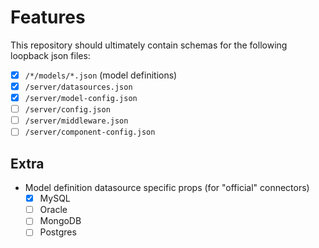 # Features
This repository should ultimately contain schemas for the following loopback json files:

* [x] `/*/models/*.json` (model definitions)
* [x] `/server/datasources.json`
* [x] `/server/model-config.json`
* [ ] `/server/config.json`
* [ ] `/server/middleware.json`
* [ ] `/server/component-config.json` 

## Extra
* Model definition datasource specific props (for "official" connectors)
  * [x] MySQL
  * [ ] Oracle
  * [ ] MongoDB
  * [ ] Postgres